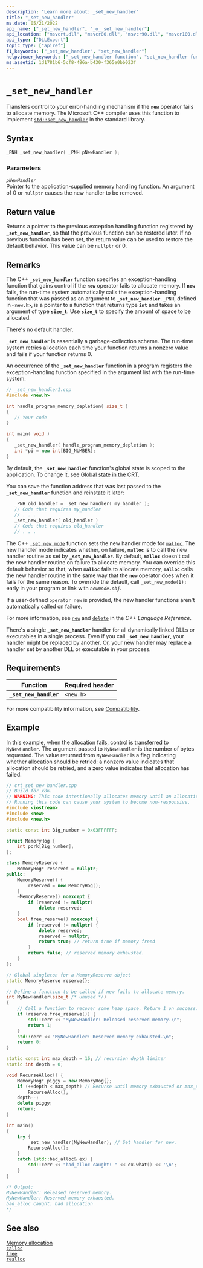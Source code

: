 ```yaml
---
description: "Learn more about: _set_new_handler"
title: "_set_new_handler"
ms.date: 05/21/2022
api_name: ["_set_new_handler", "_o__set_new_handler"]
api_location: ["msvcrt.dll", "msvcr80.dll", "msvcr90.dll", "msvcr100.dll", "msvcr100_clr0400.dll", "msvcr110.dll", "msvcr110_clr0400.dll", "msvcr120.dll", "msvcr120_clr0400.dll", "ucrtbase.dll", "api-ms-win-crt-runtime-l1-1-0.dll", "api-ms-win-crt-private-l1-1-0.dll"]
api_type: ["DLLExport"]
topic_type: ["apiref"]
f1_keywords: ["_set_new_handler", "set_new_handler"]
helpviewer_keywords: ["_set_new_handler function", "set_new_handler function", "error handling", "transferring control to error handler"]
ms.assetid: 1d1781b6-5cf8-486a-b430-f365e0bb023f
---
```

# `_set_new_handler`

Transfers control to your error-handling mechanism if the **`new`** operator fails to allocate memory. The Microsoft C++ compiler uses this function to implement [`std::set_new_handler`](../../standard-library/new-functions.md#set_new_handler) in the standard library.

## Syntax

```cpp
_PNH _set_new_handler( _PNH pNewHandler );
```

### Parameters

*`pNewHandler`*\
Pointer to the application-supplied memory handling function. An argument of 0 or `nullptr` causes the new handler to be removed.

## Return value

Returns a pointer to the previous exception handling function registered by **`_set_new_handler`**, so that the previous function can be restored later. If no previous function has been set, the return value can be used to restore the default behavior. This value can be `nullptr` or 0.

## Remarks

The C++ **`_set_new_handler`** function specifies an exception-handling function that gains control if the **`new`** operator fails to allocate memory. If **`new`** fails, the run-time system automatically calls the exception-handling function that was passed as an argument to **`_set_new_handler`**. `_PNH`, defined in `<new.h>`, is a pointer to a function that returns type **`int`** and takes an argument of type **`size_t`**. Use **`size_t`** to specify the amount of space to be allocated.

There's no default handler.

**`_set_new_handler`** is essentially a garbage-collection scheme. The run-time system retries allocation each time your function returns a nonzero value and fails if your function returns 0.

An occurrence of the **`_set_new_handler`** function in a program registers the exception-handling function specified in the argument list with the run-time system:

```cpp
// _set_new_handler1.cpp
#include <new.h>

int handle_program_memory_depletion( size_t )
{
   // Your code
}

int main( void )
{
   _set_new_handler( handle_program_memory_depletion );
   int *pi = new int[BIG_NUMBER];
}
```

By default, the **`_set_new_handler`** function's global state is scoped to the application. To change it, see [Global state in the CRT](../global-state.md).

You can save the function address that was last passed to the **`_set_new_handler`** function and reinstate it later:

```cpp
   _PNH old_handler = _set_new_handler( my_handler );
   // Code that requires my_handler
   // . . .
   _set_new_handler( old_handler )
   // Code that requires old_handler
   // . . .
```

The C++ [`_set_new_mode`](set-new-mode.md) function sets the new handler mode for [`malloc`](malloc.md). The new handler mode indicates whether, on failure, **`malloc`** is to call the new handler routine as set by **`_set_new_handler`**. By default, **`malloc`** doesn't call the new handler routine on failure to allocate memory. You can override this default behavior so that, when **`malloc`** fails to allocate memory, **`malloc`** calls the new handler routine in the same way that the **`new`** operator does when it fails for the same reason. To override the default, call `_set_new_mode(1);` early in your program or link with *`newmode.obj`*.

If a user-defined `operator new` is provided, the new handler functions aren't automatically called on failure.

For more information, see [`new`](../../cpp/new-operator-cpp.md) and [`delete`](../../cpp/delete-operator-cpp.md) in the *C++ Language Reference*.

There's a single **`_set_new_handler`** handler for all dynamically linked DLLs or executables in a single process. Even if you call **`_set_new_handler`**, your handler might be replaced by another. Or, your new handler may replace a handler set by another DLL or executable in your process.

## Requirements

| Function | Required header |
|--|--|
| **`_set_new_handler`** | `<new.h>` |

For more compatibility information, see [Compatibility](../compatibility.md).

## Example

In this example, when the allocation fails, control is transferred to `MyNewHandler`. The argument passed to `MyNewHandler` is the number of bytes requested. The value returned from `MyNewHandler` is a flag indicating whether allocation should be retried: a nonzero value indicates that allocation should be retried, and a zero value indicates that allocation has failed.

```cpp
// crt_set_new_handler.cpp
// Build for x86. 
// WARNING: This code intentionally allocates memory until an allocation fails.
// Running this code can cause your system to become non-responsive.
#include <iostream>
#include <new>
#include <new.h>

static const int Big_number = 0x03FFFFFF;

struct MemoryHog {
    int pork[Big_number];
};

class MemoryReserve {
    MemoryHog* reserved = nullptr;
public:
    MemoryReserve() {
        reserved = new MemoryHog();
    }
    ~MemoryReserve() noexcept {
        if (reserved != nullptr)
            delete reserved;
    }
    bool free_reserve() noexcept {
        if (reserved != nullptr) {
            delete reserved;
            reserved = nullptr;
            return true; // return true if memory freed
        }
        return false; // reserved memory exhausted.
    }
};

// Global singleton for a MemoryReserve object
static MemoryReserve reserve{};

// Define a function to be called if new fails to allocate memory.
int MyNewHandler(size_t /* unused */)
{
    // Call a function to recover some heap space. Return 1 on success.
    if (reserve.free_reserve()) {
        std::cerr << "MyNewHandler: Released reserved memory.\n";
        return 1;
    }
    std::cerr << "MyNewHandler: Reserved memory exhausted.\n";
    return 0;
}

static const int max_depth = 16; // recursion depth limiter
static int depth = 0;

void RecurseAlloc() {
    MemoryHog* piggy = new MemoryHog{};
    if (++depth < max_depth) // Recurse until memory exhausted or max_depth
        RecurseAlloc();
    depth--;
    delete piggy;
    return;
}

int main()
{
    try {
        _set_new_handler(MyNewHandler); // Set handler for new.
        RecurseAlloc();
    }
    catch (std::bad_alloc& ex) {
        std::cerr << "bad_alloc caught: " << ex.what() << '\n';
    }
}

/* Output:
MyNewHandler: Released reserved memory.
MyNewHandler: Reserved memory exhausted.
bad_alloc caught: bad allocation
*/
```

## See also

[Memory allocation](../memory-allocation.md)\
[`calloc`](calloc.md)\
[`free`](free.md)\
[`realloc`](realloc.md)
